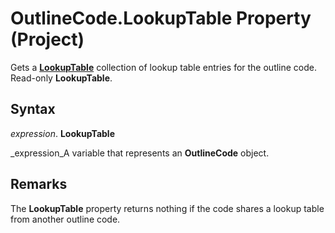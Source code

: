 
# OutlineCode.LookupTable Property (Project)

Gets a  **[LookupTable](d1740b7a-ae86-19de-16ff-b4ffb8454bf1.md)** collection of lookup table entries for the outline code. Read-only **LookupTable**.


## Syntax

 _expression_. **LookupTable**

 _expression_A variable that represents an  **OutlineCode** object.


## Remarks

The  **LookupTable** property returns nothing if the code shares a lookup table from another outline code.

